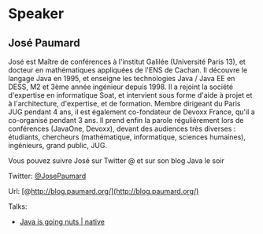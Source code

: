 # Speaker

## José Paumard


José est Maître de conférences à l'institut Galilée (Université Paris 13), et docteur en mathématiques appliquées de l'ENS de Cachan. Il découvre le langage Java en 1995, et enseigne les technologies Java / Java EE en DESS, M2 et 3ème année ingénieur depuis 1998. Il a rejoint la société d'expertise en informatique Soat, et intervient sous forme d'aide à projet et à l'architecture, d'expertise, et de formation.
Membre dirigeant du Paris JUG pendant 4 ans, il est également co-fondateur de Devoxx France, qu'il a co-organisé pendant 3 ans. Il prend enfin la parole régulièrement lors de conférences (JavaOne, Devoxx), devant des audiences très diverses : étudiants, chercheurs (mathématique, informatique, sciences humaines), ingénieurs, grand public, JUG.

Vous pouvez suivre José sur Twitter @ et sur son blog Java le soir 


Twitter: [@JosePaumard](http://twitter.com/JosePaumard)

Url: [@http://blog.paumard.org/](http://blog.paumard.org/)

Talks:

* [Java is going nuts | native](/talks/2017/20170214-jigsaw.html)
